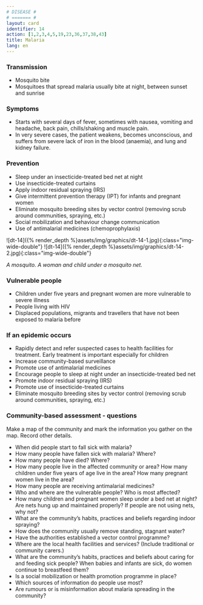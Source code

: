 ```yaml
---
# DISEASE #
# ======= #
layout: card
identifier: 14
action: [1,2,3,4,5,19,23,36,37,38,43]
title: Malaria
lang: en
---
```


### Transmission

- Mosquito bite
- Mosquitoes that spread malaria usually bite at night, between sunset and sunrise

### Symptoms

- Starts with several days of fever, sometimes with nausea, vomiting and headache, back pain, chills/shaking and muscle pain.
- In very severe cases, the patient weakens, becomes unconscious, and suffers from severe lack of iron in the blood (anaemia), and lung and kidney failure.

### Prevention

- Sleep under an insecticide-treated bed net at night
- Use insecticide-treated curtains
- Apply indoor residual spraying (IRS)
- Give intermittent prevention therapy (IPT) for infants and pregnant women
- Eliminate mosquito breeding sites by vector control (removing scrub around communities, spraying, etc.)
- Social mobilization and behaviour change communication
- Use of antimalarial medicines (chemoprophylaxis)

![dt-14]({% render_depth %}assets/img/graphics/dt-14-1.jpg){:class="img-wide-double"}
![dt-14]({% render_depth %}assets/img/graphics/dt-14-2.jpg){:class="img-wide-double"}

*A mosquito. A woman and child under a mosquito net.*

### Vulnerable people

- Children under five years and pregnant women are more vulnerable to severe illness
- People living with HIV
- Displaced populations, migrants and travellers that have not been exposed to malaria before

### If an epidemic occurs

- Rapidly detect and refer suspected cases to health facilities for treatment. Early treatment is important especially for children
- Increase community-based surveillance
- Promote use of antimalarial medicines
- Encourage people to sleep at night under an insecticide-treated bed net
- Promote indoor residual spraying (IRS)
- Promote use of insecticide-treated curtains
- Eliminate mosquito breeding sites by vector control (removing scrub around communities, spraying, etc.)

### Community-based assessment - questions

Make a map of the community and mark the information you gather on the map. Record other details.
- When did people start to fall sick with malaria?
- How many people have fallen sick with malaria? Where?
- How many people have died? Where?
- How many people live in the affected community or area? How many children under five years of age live in the area? How many pregnant women live in the area?
- How many people are receiving antimalarial medicines?
- Who and where are the vulnerable people? Who is most affected?
- How many children and pregnant women sleep under a bed net at night? Are nets hung up and maintained properly? If people are not using nets, why not?
- What are the community’s habits, practices and beliefs regarding indoor spraying?
- How does the community usually remove standing, stagnant water?
- Have the authorities established a vector control programme?
- Where are the local health facilities and services? (Include traditional or community carers.)
- What are the community’s habits, practices and beliefs about caring for and feeding sick people? When babies and infants are sick, do women continue to breastfeed them?
- Is a social mobilization or health promotion programme in place?
- Which sources of information do people use most?
-	Are rumours or is misinformation about malaria spreading in the community?
